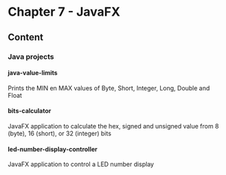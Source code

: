 # Chapter 7 - JavaFX

## Content

### Java projects

#### java-value-limits
Prints the MIN en MAX values of Byte, Short, Integer, Long, Double and Float

#### bits-calculator
JavaFX application to calculate the hex, signed and unsigned value from 8 (byte), 16 (short), or 32 (integer) bits

#### led-number-display-controller
JavaFX application to control a LED number display

